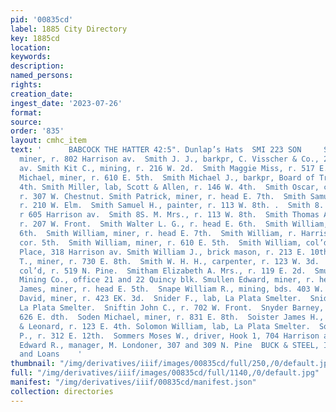 ```yaml
---
pid: '00835cd'
label: 1885 City Directory
key: 1885cd
location: 
keywords: 
description: 
named_persons: 
rights: 
creation_date: 
ingest_date: '2023-07-26'
format: 
source: 
order: '835'
layout: cmhc_item
text: '      BABCOCK THE HATTER 42:5". Dunlap’s Hats  SMI 223 SON     Smith J. H.,
  miner, r. 802 Harrison av.  Smith J. J., barkpr, C. Visscher & Co., 212 Harrison
  av. Smith Kit C., mining, r. 216 W. 2d.  Smith Maggie Miss, r. 517 E. 10th.  Smith
  Michael, miner, r. 610 E. 5th.  Smith Michael J., barkpr, Board of Trade, 414 W.
  4th. Smith Miller, lab, Scott & Allen, r. 146 W. 4th.  Smith Oscar, clk, R. H. Beggs,
  r. 307 W. Chestnut. Smith Patrick, miner, r. head E. 7th.  Smith Samuel B., teamster,
  r. 210 W. Elm.  Smith Samuel H., painter, r. 113 W. 8th. .  Smith 8. J. Miss, artist,
  r 605 Harrison av.  Smith 8S. M. Mrs., r. 113 W. 8th.  Smith Thomas A., prospector,
  r. 207 W. Front.  Smith Walter L. G., r. head E. 6th.  Smith William, bds. 724 E.
  6th.  Smith William, miner, r. head E. 7th.  Smith William, r. Harrison av., se.
  cor. 5th.  Smith William, miner, r. 610 E. 5th.  Smith William, col’d, porter, Hyman’s
  Place, 318 Harrison av. Smith William J., brick mason, r. 213 E. 10th.  Smith William
  T., miner, r. 730 E. 8th.  Smith W. H. H., carpenter, r. 123 W. 3d.  Smith Mrs.,
  col’d, r. 519 N. Pine.  Smitham Elizabeth A. Mrs., r. 119 E. 2d.  Smuggler Cons.
  Mining Co., office 21 and 22 Quincy blk. Smullen Edward, miner, r. head E. 5th.  Smullen
  James, miner, r. head E. 5th.  Snape William R., mining, bds. 403 W. 4th. Snewberger
  David, miner, r. 423 EK. 3d.  Snider F., lab, La Plata Smelter.  Snider James, lab,
  La Plata Smelter.  Sniftin John C., r. 702 W. Front.  Snyder Barney, miner, bds.
  626 E. dth.  Soden Michael, miner, r. 831 E. 8th.  Soister James H., saddler, Becker
  & Leonard, r. 123 E. 4th. Solomon William, lab, La Plata Smelter.  Sommers Joseph
  P., r. 312 E. 12th.  Sommers Moses W., driver, Hook 1, 704 Harrison av. Sondheim
  Edward R., manager, M. Londoner, 307 and 309 N. Pine  BUCK & STEEL, Insurance, Mines
  and Loans    '
thumbnail: "/img/derivatives/iiif/images/00835cd/full/250,/0/default.jpg"
full: "/img/derivatives/iiif/images/00835cd/full/1140,/0/default.jpg"
manifest: "/img/derivatives/iiif/00835cd/manifest.json"
collection: directories
---
```

